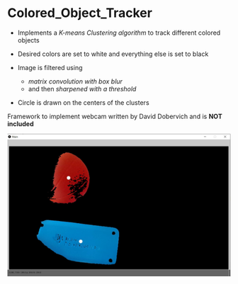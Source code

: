 # Colored_Object_Tracker
- Implements a *K-means Clustering algorithm* to track different colored objects

- Desired colors are set to white and everything else is set to black

- Image is filtered using
  - *matrix convolution with box blur*
  - and then *sharpened with a threshold*
- Circle is drawn on the centers of the clusters

Framework to implement webcam written by David Dobervich and is **NOT included**


![Image of Object Tracker](ObjectTrackerByColor.jpg)
